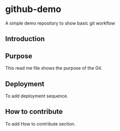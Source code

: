 # github-demo
A simple demo repository to show basic git workflow

## Introduction

## Purpose
This read me file shows the purpose of the Git.

## Deployment
To add deployment sequence.

## How to contribute
To add How to contribute section.
